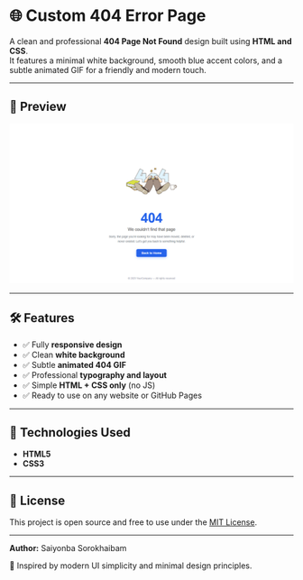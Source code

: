 # 🌐 Custom 404 Error Page

A clean and professional **404 Page Not Found** design built using **HTML and CSS**.  
It features a minimal white background, smooth blue accent colors, and a subtle animated GIF for a friendly and modern touch.

---

## 📸 Preview

![404 Preview](https://github.com/haokipstevin-rgb/5.-404-Page/blob/main/Preview.png?raw=true)

---

## 🛠️ Features

- ✅ Fully **responsive design**
- ✅ Clean **white background**
- ✅ Subtle **animated 404 GIF**
- ✅ Professional **typography and layout**
- ✅ Simple **HTML + CSS only** (no JS)
- ✅ Ready to use on any website or GitHub Pages

---

## 🧱 Technologies Used

- **HTML5**
- **CSS3**

---



## 📄 License

This project is open source and free to use under the [MIT License](LICENSE).

---

**Author:** 
Saiyonba Sorokhaibam

🎨 Inspired by modern UI simplicity and minimal design principles.


